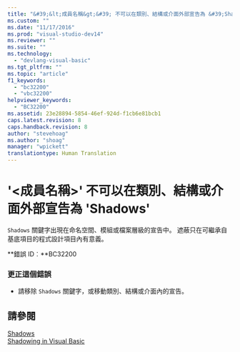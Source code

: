 ```yaml
---
title: "&#39;&lt;成員名稱&gt;&#39; 不可以在類別、結構或介面外部宣告為 &#39;Shadows&#39; | Microsoft Docs"
ms.custom: ""
ms.date: "11/17/2016"
ms.prod: "visual-studio-dev14"
ms.reviewer: ""
ms.suite: ""
ms.technology: 
  - "devlang-visual-basic"
ms.tgt_pltfrm: ""
ms.topic: "article"
f1_keywords: 
  - "bc32200"
  - "vbc32200"
helpviewer_keywords: 
  - "BC32200"
ms.assetid: 23e28894-5854-46ef-924d-f1cb6e81bcb1
caps.latest.revision: 8
caps.handback.revision: 8
author: "stevehoag"
ms.author: "shoag"
manager: "wpickett"
translationtype: Human Translation
---
```

# &#39;&lt;成員名稱&gt;&#39; 不可以在類別、結構或介面外部宣告為 &#39;Shadows&#39;
`Shadows` 關鍵字出現在命名空間、模組或檔案層級的宣告中。 遮蔽只在可繼承自基底項目的程式設計項目內有意義。  
  
 **錯誤 ID︰**BC32200  
  
### 更正這個錯誤  
  
-   請移除 `Shadows` 關鍵字，或移動類別、結構或介面內的宣告。  
  
## 請參閱  
 [Shadows](../../visual-basic/language-reference/modifiers/shadows.md)   
 [Shadowing in Visual Basic](../../visual-basic/programming-guide/language-features/declared-elements/shadowing.md)
